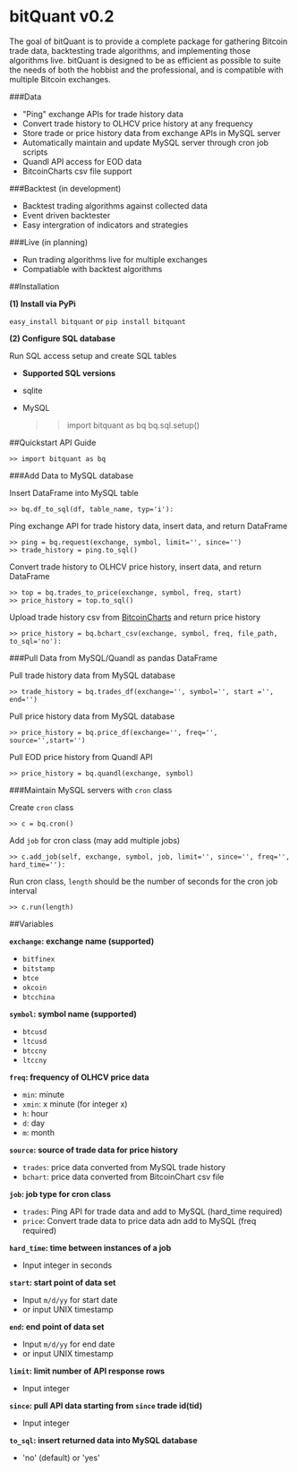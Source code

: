 # bitQuant v0.2

The goal of bitQuant is to provide a complete package for gathering Bitcoin trade data, backtesting trade algorithms, and implementing those algorithms live. bitQuant is designed to be as efficient as possible to suite the needs of both the hobbist and the professional, and is compatible with multiple Bitcoin exchanges.

###Data
- "Ping" exchange APIs for trade history data
- Convert trade history to OLHCV price history at any frequency
- Store trade or price history data from exchange APIs in MySQL server
- Automatically maintain and update MySQL server through cron job scripts
- Quandl API access for EOD data
- BitcoinCharts csv file support

###Backtest (in development)
- Backtest trading algorithms against collected data
- Event driven backtester
- Easy intergration of indicators and strategies

###Live (in planning)
- Run trading algorithms live for multiple exchanges
- Compatiable with backtest algorithms

##Installation

**(1) Install via PyPi**

  `easy_install bitquant` or `pip install bitquant`

**(2) Configure SQL database**

Run SQL access setup and create SQL tables
- **Supported SQL versions**
- sqlite
- MySQL

    >> import bitquant as bq
    >> bq.sql.setup()

##Quickstart API Guide

    >> import bitquant as bq

###Add Data to MySQL database

Insert DataFrame into MySQL table

    >> bq.df_to_sql(df, table_name, typ='i'):

Ping exchange API for trade history data, insert data, and return DataFrame

    >> ping = bq.request(exchange, symbol, limit='', since='')
    >> trade_history = ping.to_sql()

Convert trade history to OLHCV price history, insert data, and return DataFrame

    >> top = bq.trades_to_price(exchange, symbol, freq, start)
    >> price_history = top.to_sql()

Upload trade history csv from [BitcoinCharts](http://api.bitcoincharts.com/v1/csv/) and return price history

    >> price_history = bq.bchart_csv(exchange, symbol, freq, file_path, to_sql='no'):

###Pull Data from MySQL/Quandl as pandas DataFrame

Pull trade history data from MySQL database

    >> trade_history = bq.trades_df(exchange='', symbol='', start ='', end='')

Pull price history data from MySQL database

    >> price_history = bq.price_df(exchange='', freq='', source='',start='')

Pull EOD price history from Quandl API

    >> price_history = bq.quandl(exchange, symbol)

###Maintain MySQL servers with `cron` class

Create `cron` class

    >> c = bq.cron()

Add `job` for cron class (may add multiple jobs)

    >> c.add_job(self, exchange, symbol, job, limit='', since='', freq='', hard_time=''):

Run cron class, `length` should be the number of seconds for the cron job interval

    >> c.run(length)

##Variables

**`exchange`: exchange name (supported)**
- `bitfinex`
- `bitstamp`
- `btce`
- `okcoin`
- `btcchina`

**`symbol`: symbol name (supported)**
- `btcusd`
- `ltcusd`
- `btccny`
- `ltccny`

**`freq`: frequency of OLHCV price data**
- `min`: minute
- `xmin`: x minute (for integer x)
- `h`: hour
- `d`: day
- `m`: month

**`source`: source of trade data for price history**
- `trades`: price data converted from MySQL trade history
- `bchart`: price data converted from BitcoinChart csv file

**`job`: job type for cron class**
- `trades`: Ping API for trade data and add to MySQL (hard_time required)
- `price`: Convert trade data to price data adn add to MySQL (freq required)

**`hard_time`: time between instances of a job**
- Input integer in seconds

**`start`: start point of data set**
- Input `m/d/yy` for start date
- or input UNIX timestamp

**`end`: end point of data set**
- Input `m/d/yy` for end date
- or input UNIX timestamp

**`limit`: limit number of API response rows**
- Input integer

**`since`: pull API data starting from `since` trade id(tid)**
- Input integer

**`to_sql`: insert returned data into MySQL database**
- 'no' (default) or 'yes'
